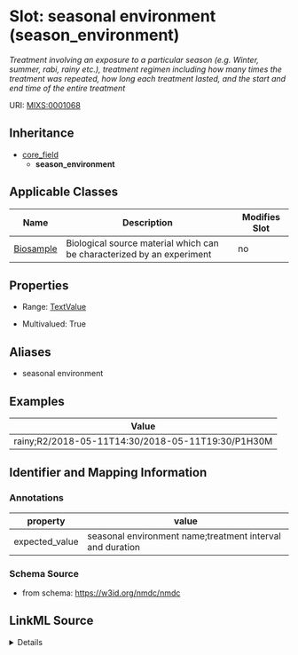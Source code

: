 # Slot: seasonal environment (season_environment)


_Treatment involving an exposure to a particular season (e.g. Winter, summer, rabi, rainy etc.), treatment regimen including how many times the treatment was repeated, how long each treatment lasted, and the start and end time of the entire treatment_



URI: [MIXS:0001068](https://w3id.org/mixs/0001068)




## Inheritance

* [core_field](core_field.md)
    * **season_environment**





## Applicable Classes

| Name | Description | Modifies Slot |
| --- | --- | --- |
[Biosample](Biosample.md) | Biological source material which can be characterized by an experiment |  no  |







## Properties

* Range: [TextValue](TextValue.md)

* Multivalued: True



## Aliases


* seasonal environment




## Examples

| Value |
| --- |
| rainy;R2/2018-05-11T14:30/2018-05-11T19:30/P1H30M |

## Identifier and Mapping Information





### Annotations

| property | value |
| --- | --- |
| expected_value | seasonal environment name;treatment interval and duration || occurrence | m |



### Schema Source


* from schema: https://w3id.org/nmdc/nmdc




## LinkML Source

<details>
```yaml
name: season_environment
annotations:
  expected_value:
    tag: expected_value
    value: seasonal environment name;treatment interval and duration
  occurrence:
    tag: occurrence
    value: m
description: Treatment involving an exposure to a particular season (e.g. Winter,
  summer, rabi, rainy etc.), treatment regimen including how many times the treatment
  was repeated, how long each treatment lasted, and the start and end time of the
  entire treatment
title: seasonal environment
examples:
- value: rainy;R2/2018-05-11T14:30/2018-05-11T19:30/P1H30M
from_schema: https://w3id.org/nmdc/nmdc
aliases:
- seasonal environment
rank: 1000
is_a: core field
string_serialization: '{text};{Rn/start_time/end_time/duration}'
slot_uri: MIXS:0001068
multivalued: true
alias: season_environment
domain_of:
- Biosample
range: TextValue

```
</details>